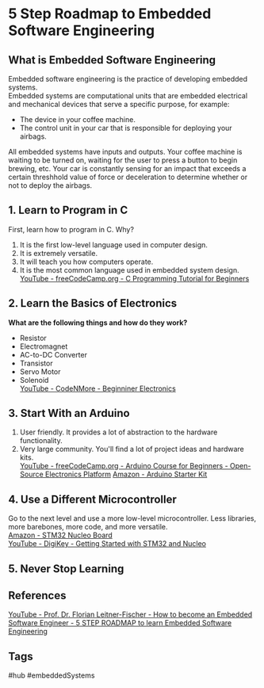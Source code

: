 # 5 Step Roadmap to Embedded Software Engineering

## What is Embedded Software Engineering
Embedded software engineering is the practice of developing embedded systems.   
Embedded systems are computational units that are embedded electrical and mechanical devices that serve a specific purpose, for example:  
* The device in your coffee machine.  
* The control unit in your car that is responsible for deploying your airbags.  

All embedded systems have inputs and outputs. Your coffee machine is waiting to be turned on, waiting for the user to press a button to begin brewing, etc. Your car is 
constantly sensing for an impact that exceeds a certain threshhold value of force or deceleration to determine whether or not to deploy the airbags.  

## 1. Learn to Program in C  
First, learn how to program in C. Why?  
1. It is the first low-level language used in computer design.  
2. It is extremely versatile.  
3. It will teach you how computers operate.  
4. It is the most common language used in embedded system design.   
[YouTube - freeCodeCamp.org - C Programming Tutorial for Beginners](https://www.youtube.com/watch?v=KJgsSFOSQv0)  

## 2. Learn the Basics of Electronics
**What are the following things and how do they work?**  
* Resistor  
* Electromagnet  
* AC-to-DC Converter  
* Transistor  
* Servo Motor  
* Solenoid  
[YouTube - CodeNMore - Beginniner Electronics](https://www.youtube.com/watch?v=r-X9coYTOV4&list=PLah6faXAgguOeMUIxS22ZU4w5nDvCl5gs)

## 3. Start With an Arduino
1. User friendly. It provides a lot of abstraction to the hardware functionality.  
2. Very large community. You'll find a lot of project ideas and hardware kits.   
[YouTube - freeCodeCamp.org - Arduino Course for Beginners - Open-Source Electronics Platform](https://www.youtube.com/watch?v=zJ-LqeX_fLU)
[Amazon - Arduino Starter Kit](https://www.amazon.com/s?k=arduino+starter+kit&language=en_US&linkCode=sl2&linkId=2acd4dbdfd2580fda9e86247e4850f31&sprefix=Arduino+st%2Caps%2C202&tag=flf21-20&ref=as_li_ss_tl)

## 4. Use a Different Microcontroller
Go to the next level and use a more low-level microcontroller. Less libraries, more barebones, more code, and more versatile.  
[Amazon - STM32 Nucleo Board](https://www.amazon.com/NUCLEO-F401RE-Nucleo-64-Development-STM32F401RE-connectivity/dp/B07JYBPWN4?crid=2O2ZJHC8S886V&keywords=STM32+Nucleo&qid=1648470687&sprefix=stm32+nucleo,aps,202&sr=8-1&linkCode=sl1&tag=flf21-20&linkId=a21237b83b00395c41838c89cb0e2345&language=en_US&ref_=as_li_ss_tl)  
[YouTube - DigiKey - Getting Started with STM32 and Nucleo](https://www.youtube.com/watch?v=hyZS2p1tW-g&list=PLEBQazB0HUyRYuzfi4clXsKUSgorErmBv)  

## 5. Never Stop Learning 

## References
[YouTube - Prof. Dr. Florian Leitner-Fischer - How to become an Embedded Software Engineer - 5 STEP ROADMAP to learn Embedded Software Engineering](https://www.youtube.com/watch?v=IOs6QDI-2MY) 

## Tags
#hub #embeddedSystems
